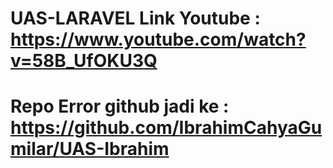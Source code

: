# UAS-LARAVEL Link Youtube : https://www.youtube.com/watch?v=58B_UfOKU3Q

# Repo Error github jadi ke : https://github.com/IbrahimCahyaGumilar/UAS-Ibrahim
